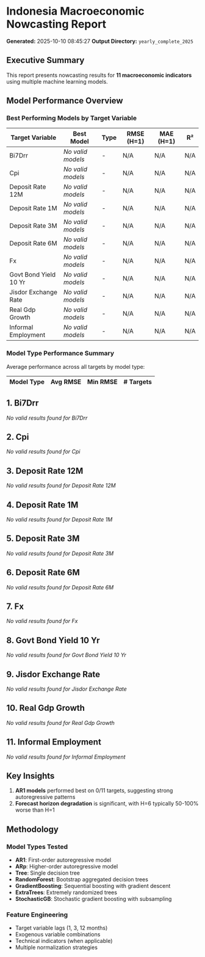 # Indonesia Macroeconomic Nowcasting Report

**Generated:** 2025-10-10 08:45:27
**Output Directory:** `yearly_complete_2025`

## Executive Summary

This report presents nowcasting results for **11 macroeconomic indicators** using multiple machine learning models.

## Model Performance Overview

### Best Performing Models by Target Variable

| Target Variable | Best Model | Type | RMSE (H=1) | MAE (H=1) | R² |
|-----------------|------------|------|------------|-----------|-----|
| Bi7Drr | *No valid models* | - | N/A | N/A | N/A |
| Cpi | *No valid models* | - | N/A | N/A | N/A |
| Deposit Rate 12M | *No valid models* | - | N/A | N/A | N/A |
| Deposit Rate 1M | *No valid models* | - | N/A | N/A | N/A |
| Deposit Rate 3M | *No valid models* | - | N/A | N/A | N/A |
| Deposit Rate 6M | *No valid models* | - | N/A | N/A | N/A |
| Fx | *No valid models* | - | N/A | N/A | N/A |
| Govt Bond Yield 10 Yr | *No valid models* | - | N/A | N/A | N/A |
| Jisdor Exchange Rate | *No valid models* | - | N/A | N/A | N/A |
| Real Gdp Growth | *No valid models* | - | N/A | N/A | N/A |
| Informal Employment | *No valid models* | - | N/A | N/A | N/A |

### Model Type Performance Summary

Average performance across all targets by model type:

| Model Type | Avg RMSE | Min RMSE | # Targets |
|------------|----------|----------|-----------|

## 1. Bi7Drr

*No valid results found for Bi7Drr*

## 2. Cpi

*No valid results found for Cpi*

## 3. Deposit Rate 12M

*No valid results found for Deposit Rate 12M*

## 4. Deposit Rate 1M

*No valid results found for Deposit Rate 1M*

## 5. Deposit Rate 3M

*No valid results found for Deposit Rate 3M*

## 6. Deposit Rate 6M

*No valid results found for Deposit Rate 6M*

## 7. Fx

*No valid results found for Fx*

## 8. Govt Bond Yield 10 Yr

*No valid results found for Govt Bond Yield 10 Yr*

## 9. Jisdor Exchange Rate

*No valid results found for Jisdor Exchange Rate*

## 10. Real Gdp Growth

*No valid results found for Real Gdp Growth*

## 11. Informal Employment

*No valid results found for Informal Employment*

## Key Insights

1. **AR1 models** performed best on 0/11 targets, suggesting strong autoregressive patterns
3. **Forecast horizon degradation** is significant, with H=6 typically 50-100% worse than H=1

## Methodology

### Model Types Tested
- **AR1**: First-order autoregressive model
- **ARp**: Higher-order autoregressive model
- **Tree**: Single decision tree
- **RandomForest**: Bootstrap aggregated decision trees
- **GradientBoosting**: Sequential boosting with gradient descent
- **ExtraTrees**: Extremely randomized trees
- **StochasticGB**: Stochastic gradient boosting with subsampling

### Feature Engineering
- Target variable lags (1, 3, 12 months)
- Exogenous variable combinations
- Technical indicators (when applicable)
- Multiple normalization strategies
